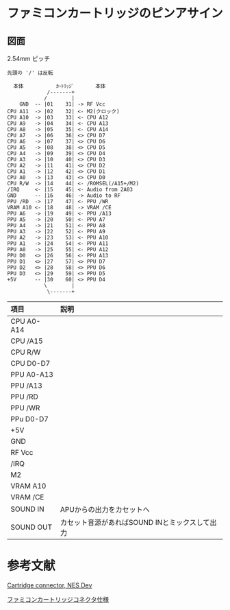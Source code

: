 # ファミコンカートリッジのピンアサイン

## 図面

2.54mm ピッチ

```
先頭の '/' は反転

  本体　         ｶｰﾄﾘｯｼﾞ       本体
             /-------+
            /        |
    GND  -- |01    31| -> RF Vcc
CPU A11  -> |02    32| <- M2(クロック)
CPU A10  -> |03    33| <- CPU A12
CPU A9   -> |04    34| <- CPU A13
CPU A8   -> |05    35| <- CPU A14
CPU A7   -> |06    36| <> CPU D7
CPU A6   -> |07    37| <> CPU D6
CPU A5   -> |08    38| <> CPU D5
CPU A4   -> |09    39| <> CPU D4
CPU A3   -> |10    40| <> CPU D3
CPU A2   -> |11    41| <> CPU D2
CPU A1   -> |12    42| <> CPU D1
CPU A0   -> |13    43| <> CPU D0
CPU R/W  -> |14    44| <- /ROMSEL(/A15+/M2)
/IRQ     <- |15    45| <- Audio from 2A03
GND      -- |16    46| -> Audio to RF
PPU /RD  -> |17    47| <- PPU /WR
VRAM A10 <- |18    48| -> VRAM /CE
PPU A6   -> |19    49| <- PPU /A13
PPU A5   -> |20    50| <- PPU A7
PPU A4   -> |21    51| <- PPU A8
PPU A3   -> |22    52| <- PPU A9
PPU A2   -> |23    53| <- PPU A10
PPU A1   -> |24    54| <- PPU A11
PPU A0   -> |25    55| <- PPU A12
PPU D0   <> |26    56| <- PPU A13
PPU D1   <> |27    57| <> PPU D7
PPU D2   <> |28    58| <> PPU D6
PPU D3   <> |29    59| <> PPU D5
+5V      -- |30    60| <> PPU D4
            \        |
             \-------+
```

|項目|説明|
|:-|:-|
|CPU A0-A14||
|CPU /A15||
|CPU R/W||
|CPU D0-D7||
|PPU A0-A13||
|PPU /A13||
|PPU /RD||
|PPU /WR||
|PPu D0-D7||
|+5V||
|GND||
|RF Vcc||
|/IRQ||
|M2||
|VRAM A10||
|VRAM /CE||
|SOUND IN|APUからの出力をカセットへ|
|SOUND OUT|カセット音源があればSOUND INとミックスして出力|

# 参考文献
[Cartridge connector, NES Dev](https://www.nesdev.org/wiki/Cartridge_connector)

[ファミコンカートリッジコネクタ仕様](https://gamernium.com/archives/1357)
